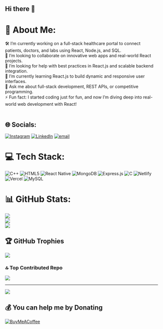 ## Hi there 👋

<!--
**adityasupag1/adityasupag1** is a ✨ _special_ ✨ repository because its `README.md` (this file) appears on your GitHub profile.

Here are some ideas to get you started:

- 🔭 I’m currently working on ...
- 🌱 I’m currently learning ...
- 👯 I’m looking to collaborate on ...
- 🤔 I’m looking for help with ...
- 💬 Ask me about ...
- 📫 How to reach me: ...
- 😄 Pronouns: ...
- ⚡ Fun fact: ...
-->
# 💫 About Me:
🛠️ I’m currently working on a full-stack healthcare portal to connect patients, doctors, and labs using React, Node.js, and SQL.<br>🤝 I’m looking to collaborate on innovative web apps and real-world React projects.<br>🙌 I’m looking for help with best practices in React.js and scalable backend integration.<br>🌱 I’m currently learning React.js to build dynamic and responsive user interfaces.<br>💬 Ask me about full-stack development, REST APIs, or competitive programming.<br>⚡ Fun fact: I started coding just for fun, and now I’m diving deep into real-world web development with React!<br><br>


## 🌐 Socials:
[![Instagram](https://img.shields.io/badge/Instagram-%23E4405F.svg?logo=Instagram&logoColor=white)](https://instagram.com/aditya.supagyk) [![LinkedIn](https://img.shields.io/badge/LinkedIn-%230077B5.svg?logo=linkedin&logoColor=white)](https://linkedin.com/in/aditya-raj-44b375259) [![email](https://img.shields.io/badge/Email-D14836?logo=gmail&logoColor=white)](mailto:araj15397@gmail.com) 

# 💻 Tech Stack:
![C++](https://img.shields.io/badge/c++-%2300599C.svg?style=for-the-badge&logo=c%2B%2B&logoColor=white) ![HTML5](https://img.shields.io/badge/html5-%23E34F26.svg?style=for-the-badge&logo=html5&logoColor=white) ![React Native](https://img.shields.io/badge/react_native-%2320232a.svg?style=for-the-badge&logo=react&logoColor=%2361DAFB) ![MongoDB](https://img.shields.io/badge/MongoDB-%234ea94b.svg?style=for-the-badge&logo=mongodb&logoColor=white) ![Express.js](https://img.shields.io/badge/express.js-%23404d59.svg?style=for-the-badge&logo=express&logoColor=%2361DAFB) ![C](https://img.shields.io/badge/c-%2300599C.svg?style=for-the-badge&logo=c&logoColor=white) ![Netlify](https://img.shields.io/badge/netlify-%23000000.svg?style=for-the-badge&logo=netlify&logoColor=#00C7B7) ![Vercel](https://img.shields.io/badge/vercel-%23000000.svg?style=for-the-badge&logo=vercel&logoColor=white) ![MySQL](https://img.shields.io/badge/mysql-4479A1.svg?style=for-the-badge&logo=mysql&logoColor=white)
# 📊 GitHub Stats:
![](https://github-readme-stats.vercel.app/api?username=adityasupag1&theme=discord_old_blurple&hide_border=false&include_all_commits=true&count_private=true)<br/>
![](https://nirzak-streak-stats.vercel.app/?user=adityasupag1&theme=discord_old_blurple&hide_border=false)<br/>
![](https://github-readme-stats.vercel.app/api/top-langs/?username=adityasupag1&theme=discord_old_blurple&hide_border=false&include_all_commits=true&count_private=true&layout=compact)

## 🏆 GitHub Trophies
![](https://github-profile-trophy.vercel.app/?username=adityasupag1&theme=radical&no-frame=false&no-bg=false&margin-w=4)

### 🔝 Top Contributed Repo
![](https://github-contributor-stats.vercel.app/api?username=adityasupag1&limit=5&theme=tokyonight&combine_all_yearly_contributions=true)

---
[![](https://visitcount.itsvg.in/api?id=adityasupag1&icon=4&color=0)](https://visitcount.itsvg.in)

  ## 💰 You can help me by Donating
  [![BuyMeACoffee](https://img.shields.io/badge/Buy%20Me%20a%20Coffee-ffdd00?style=for-the-badge&logo=buy-me-a-coffee&logoColor=black)](https://buymeacoffee.com/adityasupag1) 

  
<!-- Proudly created with GPRM ( https://gprm.itsvg.in ) -->
